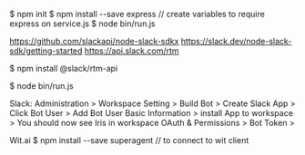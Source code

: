 $ npm init
$ npm install --save express // create variables to require express on service.js
$ node bin/run.js 

https://github.com/slackapi/node-slack-sdkx 
https://slack.dev/node-slack-sdk/getting-started
https://api.slack.com/rtm

<!-- $ npm install @slack/web-api @slack/events-api -->
$ npm install @slack/rtm-api

$ node bin/run.js


Slack:
Administration > Workspace Setting > Build Bot > Create Slack App > Click Bot User > Add Bot User
Basic Information > install App to workspace > You should now see Iris in workspace
OAuth & Permissions > Bot Token > 


Wit.ai
$ npm install --save superagent  // to connect to wit client